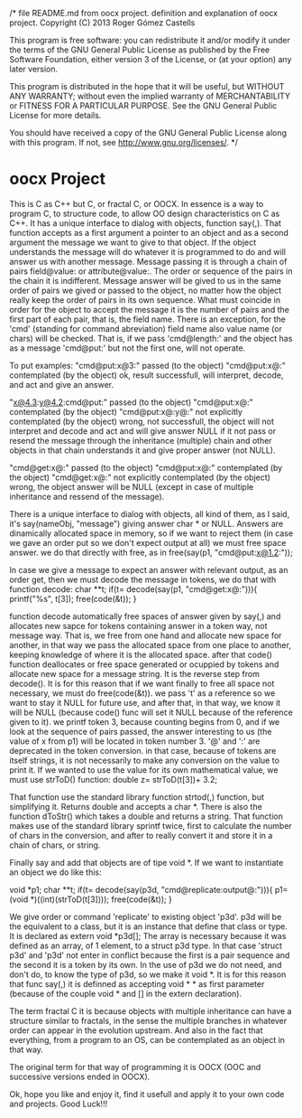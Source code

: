 /*
file README.md from oocx project. definition and explanation of oocx project.
Copyright (C) 2013 Roger Gómez Castells

This program is free software: you can redistribute it and/or modify
it under the terms of the GNU General Public License as published by
the Free Software Foundation, either version 3 of the License, or
(at your option) any later version.

This program is distributed in the hope that it will be useful,
but WITHOUT ANY WARRANTY; without even the implied warranty of
MERCHANTABILITY or FITNESS FOR A PARTICULAR PURPOSE. See the
GNU General Public License for more details.

You should have received a copy of the GNU General Public License
along with this program. If not, see <http://www.gnu.org/licenses/>.
*/

oocx Project
============
This is C as C++ but C, or fractal C, or OOCX. In essence is a way to program C, to structure code, to allow OO design characteristics on C as C++.
It has a unique interface to dialog with objects, function say(,). That function accepts as a first argument a pointer to an object and as a second argument the message we want to give to that object. If the object understands the message will do whatever it is programmed to do and will answer us with another message. Message passing it is through a chain of pairs field@value: or attribute@value:. The order or sequence of the pairs in the chain it is indifferent. Message answer will be gived to us in the same order of pairs we gived or passed to the object, no matter how the object really keep the order of pairs in its own sequence. What must coincide in order for the object to accept the message it is the number of pairs and the first part of each pair, that is, the field name. There is an exception, for the 'cmd' (standing for command abreviation) field name also value name (or chars) will be checked. That is, if we pass 'cmd@length:' and the object has as a message 'cmd@put:' but not the first one, will not operate.

To put examples:
  "cmd@put:x@3:" passed (to the object)
  "cmd@put:x@:" contemplated (by the object)
  ok, result successfull, will interpret, decode, and act and give an answer.
  
  "x@4.3:y@4.2:cmd@put:" passed (to the object)
  "cmd@put:x@:" contemplated (by the object)
  "cmd@put:x@:y@:" not explicitly contemplated (by the object)
  wrong, not successfull, the object will not interpret and decode and act and will give answer NULL if it not pass or resend the message through the inheritance (multiple) chain and other objects in that chain understands it and give proper answer (not NULL).
  
  "cmd@get:x@:" passed (to the object)
  "cmd@put:x@:" contemplated (by the object)
  "cmd@get:x@:" not explicitly contemplated (by the object)
  wrong, the object answer will be NULL (except in case of multiple inheritance and ressend of the message).
  
There is a unique interface to dialog with objects, all kind of them, as I said, it's say(nameObj, "message") giving answer char * or NULL.
Answers are dinamically allocated space in memory, so if we want to reject them (in case we gave an order put so we don't expect output at all) we must free space answer. we do that directly with free, as in
  free(say(p1, "cmd@put:x@1.2:"));

In case we give a message to expect an answer with relevant output, as an order get, then we must decode the message in tokens, we do that with function decode:
  char **t;
  if(t= decode(say(p1, "cmd@get:x@:"))){
    printf("%s", t[3]);
    free(code(&t));
  }
  
function decode automatically free spaces of answer given by say(,) and allocates new sapce for tokens containing answer in a token way, not message way. That is, we free from one hand and allocate new space for another, in that way we pass the allocated space from one place to another, keeping knowledge of where it is the allocated space.
after that code() function deallocates or free space generated or ocuppied by tokens and allocate new space for a message string. It is the reverse step from decode(). It is for this reason that if we want finally to free all space not necessary, we must do free(code(&t)). we pass 't' as a reference so we want to stay it NULL for future use, and after that, in that way, we know it will be NULL (because code() func will set it NULL because of the reference given to it).
we printf token 3, because counting begins from 0, and if we look at the sequence of pairs passed, the answer interesting to us (the value of x from p1) will be located in token number 3. '@' and ':' are deprecated in the token conversion.
in that case, because of tokens are itself strings, it is not necessarily to make any conversion on the value to print it. If we wanted to use the value for its own mathematical value, we must use strToD() function:
  double z= strToD(t[3])+ 3.2;
  
That function use the standard library function strtod(,) function, but simplifying it. Returns double and accepts a char *. There is also the function dToStr() which takes a double and returns a string. That function makes use of the standard library sprintf twice, first to calculate the number of chars in the conversion, and after to really convert it and store it in a chain of chars, or string.

Finally say and add that objects are of tipe void *. If we want to instantiate an object we do like this:

  void *p1;
  char **t;
  if(t= decode(say(p3d, "cmd@replicate:output@:"))){
    p1= (void *)((int)(strToD(t[3])));
    free(code(&t));
  }

We give order or command 'replicate' to existing object 'p3d'. p3d will be the equivalent to a class, but it is an instance that define that class or type. It is declared as extern void *p3d[]; The array is necessary because it was defined as an array, of 1 element, to a struct p3d type. In that case 'struct p3d' and 'p3d' not enter in conflict because the first is a pair sequence and the second it is a token by its own. In the use of p3d we do not need, and don't do, to know the type of p3d, so we make it void *. It is for this reason that func say(,) it is definned as accepting void * * as first parameter (because of the couple void * and [] in the extern declaration).

The term fractal C it is because objects with multiple inheritance can have a structure similar to fractals, in the sense the multiple branches in whatever order can appear in the evolution upstream. And also in the fact that everything, from a program to an OS, can be contemplated as an object in that way.

The original term for that way of programming it is  OOCX (OOC and successive versions ended in OOCX).

Ok, hope you like and enjoy it, find it usefull and apply it to your own code and projects. Good Luck!!!
